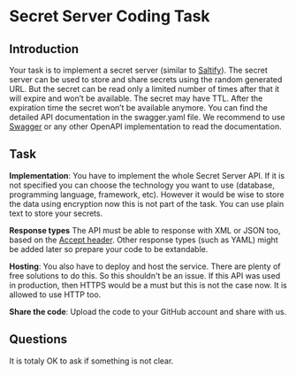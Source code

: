 # Secret Server Coding Task

## Introduction
Your task is to implement a secret server (similar to [Saltify](https://www.saltify.io/)). The
secret server can be used to store and share secrets using the random generated URL. But the secret
can be read only a limited number of times after that it will expire and won’t be available. The
secret may have TTL. After the expiration time the secret won’t be available anymore. You can find
the detailed API documentation in the swagger.yaml file. We recommend to use [Swagger](https://editor.swagger.io/)
or any other OpenAPI implementation to read the documentation. 

## Task
**Implementation**: You have to implement the whole Secret Server API. If it is not specified you can choose the technology
you want to use (database, programming language, framework, etc). However it would be wise to store the data using encryption now this is not part of the task. You can use plain text to store your secrets.

**Response types**
The API must be able to response with XML or JSON too, based on the [Accept header](https://developer.mozilla.org/en-US/docs/Web/HTTP/Headers/Accept). Other response types (such as YAML) might be added later so prepare your code to be extandable. 

**Hosting**: You also have to deploy and host the service. There are plenty of free solutions to do this. So this shouldn't
be an issue. If this API was used in production, then HTTPS would be a must but this is not the case now. It is allowed to use HTTP too.

**Share the code**: Upload the code to your GitHub account and share with us.

## Questions
It is totaly OK to ask if something is not clear. 

